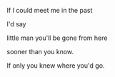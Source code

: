If I could meet me in the past

I'd say

little man you'll be gone from here

sooner than you know.

If only you knew where you'd go.
